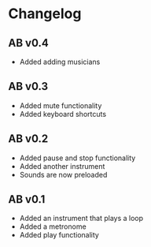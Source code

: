 # Changelog

## AB v0.4
* Added adding musicians

## AB v0.3
* Added mute functionality
* Added keyboard shortcuts

## AB v0.2
* Added pause and stop functionality
* Added another instrument
* Sounds are now preloaded

## AB v0.1
* Added an instrument that plays a loop
* Added a metronome
* Added play functionality
